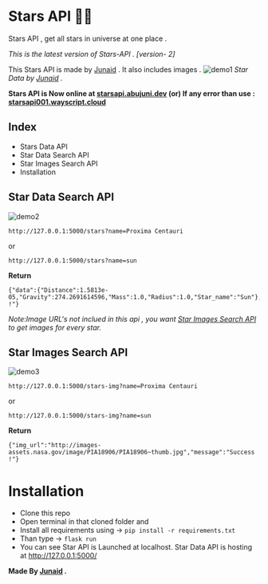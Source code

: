 # Stars API 🌟✨
Stars API , get all stars in universe at one place .

_This is the latest version of Stars-API . [version- 2]_

This Stars API is made by [Junaid](https://www.abujuni.dev) . It also includes images .
![demo1](https://i.ibb.co/3fgSsfz/2846f3d21b0c.png)
_Star Data by [Junaid](https://www.abujuni.dev) ._

**Stars API is Now online at [starsapi.abujuni.dev](https://starsapi.abujuni.dev) (or) If any error than use : [starsapi001.wayscript.cloud](https://nebulous-impala-lab.wayscript.cloud/)**

## Index

- Stars Data API
- Star Data Search API
- Star Images Search API
- Installation

## Star Data Search API

![demo2](https://i.ibb.co/r6dT5SS/49d466e80992.png)

```
http://127.0.0.1:5000/stars?name=Proxima Centauri
```

or

```
http://127.0.0.1:5000/stars?name=sun
```

**Return**

```
{"data":{"Distance":1.5813e-05,"Gravity":274.2691614596,"Mass":1.0,"Radius":1.0,"Star_name":"Sun"},"message":"Success !"}
```

_Note_:_Image URL's not inclued in this api , you want [Star Images Search API](#star-images-search-api) to get images for every star._

## Star Images Search API


![demo3](https://i.ibb.co/cDnL3WT/01ed951737e5.png)

```
http://127.0.0.1:5000/stars-img?name=Proxima Centauri
```

or

```
http://127.0.0.1:5000/stars-img?name=sun
```

**Return**

```
{"img_url":"http://images-assets.nasa.gov/image/PIA18906/PIA18906~thumb.jpg","message":"Success !"}
```

# Installation

- Clone this repo
- Open terminal in that cloned folder and
- Install all requirements using -> `pip install -r requirements.txt`
- Than type -> `flask run`
- You can see Star API is Launched at localhost.
  Star Data API is hosting at http://127.0.0.1:5000/

**Made By [Junaid](https://www.abujuni.dev) .**
